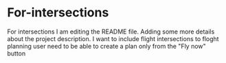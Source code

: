 # For-intersections
For intersections
I am editing the README file. Adding some more details about the project description.
I want to include flight intersections to floght planning
user need to be able to create a plan only from the "Fly now" button



